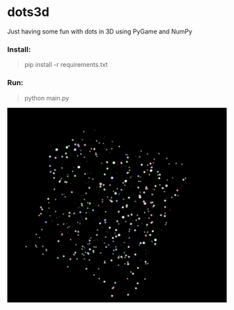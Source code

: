 # dots3d
Just having some fun with dots in 3D using PyGame and NumPy

### Install:
> pip install -r requirements.txt

### Run:
> python main.py

![Demo](demo.gif)
